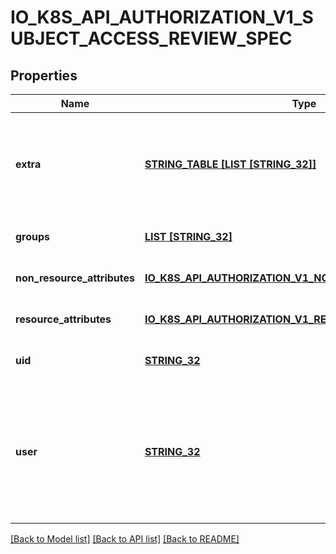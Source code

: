 # IO_K8S_API_AUTHORIZATION_V1_SUBJECT_ACCESS_REVIEW_SPEC

## Properties
Name | Type | Description | Notes
------------ | ------------- | ------------- | -------------
**extra** | [**STRING_TABLE [LIST [STRING_32]]**](LIST.md) | Extra corresponds to the user.Info.GetExtra() method from the authenticator.  Since that is input to the authorizer it needs a reflection here. | [optional] [default to null]
**groups** | [**LIST [STRING_32]**](STRING_32.md) | Groups is the groups you&#39;re testing for. | [optional] [default to null]
**non_resource_attributes** | [**IO_K8S_API_AUTHORIZATION_V1_NON_RESOURCE_ATTRIBUTES**](io.k8s.api.authorization.v1.NonResourceAttributes.md) |  | [optional] [default to null]
**resource_attributes** | [**IO_K8S_API_AUTHORIZATION_V1_RESOURCE_ATTRIBUTES**](io.k8s.api.authorization.v1.ResourceAttributes.md) |  | [optional] [default to null]
**uid** | [**STRING_32**](STRING_32.md) | UID information about the requesting user. | [optional] [default to null]
**user** | [**STRING_32**](STRING_32.md) | User is the user you&#39;re testing for. If you specify \&quot;User\&quot; but not \&quot;Groups\&quot;, then is it interpreted as \&quot;What if User were not a member of any groups | [optional] [default to null]

[[Back to Model list]](../README.md#documentation-for-models) [[Back to API list]](../README.md#documentation-for-api-endpoints) [[Back to README]](../README.md)


